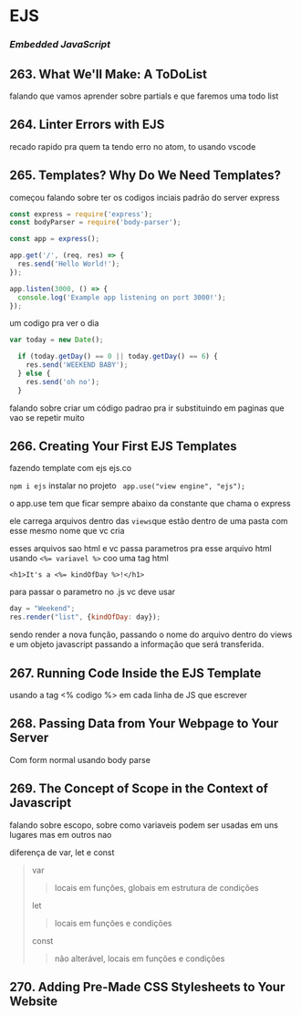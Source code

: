 # EJS

### ***Embedded JavaScript***

## 263. What We'll Make: A ToDoList

falando que vamos aprender sobre partials e que faremos uma todo list

## 264. Linter Errors with EJS

recado rapido pra quem ta tendo erro no atom, to usando vscode

## 265. Templates? Why Do We Need Templates?

começou falando sobre ter os codigos inciais padrão do server express
```javascript
const express = require('express');
const bodyParser = require('body-parser');

const app = express();

app.get('/', (req, res) => {
  res.send('Hello World!');
});

app.listen(3000, () => {
  console.log('Example app listening on port 3000!');
});
```

um codigo pra ver o dia
```javascript
var today = new Date();

  if (today.getDay() == 0 || today.getDay() == 6) {
    res.send('WEEKEND BABY');
  } else {
    res.send('oh no');
  }
```

falando sobre criar um código padrao pra ir substituindo em paginas que vao se repetir muito

## 266. Creating Your First EJS Templates

fazendo template com ejs
ejs.co

`npm i ejs` instalar no projeto
` app.use("view engine", "ejs");`

o app.use tem que ficar sempre abaixo da constante que chama o express

ele carrega arquivos dentro das `views`que estão dentro de uma pasta com esse mesmo nome que vc cria

esses arquivos sao html e vc passa parametros pra esse arquivo html usando
`<%= variavel %>` coo uma tag html

`<h1>It's a <%= kindOfDay %>!</h1>` 

para passar o parametro no .js vc deve usar 

```javascript
day = "Weekend";
res.render("list", {kindOfDay: day});
```

sendo render a nova função, passando o nome do arquivo dentro do views e um objeto javascript passando a informação que será transferida.

## 267. Running Code Inside the EJS Template

usando a tag <% codigo %> em cada linha de JS que escrever

## 268. Passing Data from Your Webpage to Your Server

Com form normal usando body parse

## 269. The Concept of Scope in the Context of Javascript

falando sobre escopo, sobre como variaveis podem ser usadas em uns lugares mas em outros nao

diferença de var, let e const

> var 
>
> > locais em funções, globais em estrutura de condições
>
> let
>
> > locais em funções e condições
>
> const
>
> > não alterável, locais em funções e condições 

## 270. Adding Pre-Made CSS Stylesheets to Your Website